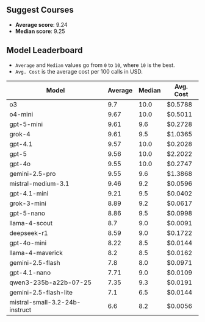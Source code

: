 ## Suggest Courses

- **Average score**: 9.24
- **Median score**: 9.25

## Model Leaderboard

- `Average` and `Median` values go from `0` to `10`, where `10` is the best.
- `Avg. Cost` is the average cost per 100 calls in USD.

| Model                          | Average | Median | Avg. Cost |
| ------------------------------ | ------- | ------ | --------- |
| o3                             | 9.7     | 10.0   | $0.5788   |
| o4-mini                        | 9.67    | 10.0   | $0.5011   |
| gpt-5-mini                     | 9.61    | 9.6    | $0.2728   |
| grok-4                         | 9.61    | 9.5    | $1.0365   |
| gpt-4.1                        | 9.57    | 10.0   | $0.2028   |
| gpt-5                          | 9.56    | 10.0   | $2.2022   |
| gpt-4o                         | 9.55    | 10.0   | $0.2747   |
| gemini-2.5-pro                 | 9.55    | 9.6    | $1.3868   |
| mistral-medium-3.1             | 9.46    | 9.2    | $0.0596   |
| gpt-4.1-mini                   | 9.21    | 9.5    | $0.0402   |
| grok-3-mini                    | 8.89    | 9.2    | $0.0617   |
| gpt-5-nano                     | 8.86    | 9.5    | $0.0998   |
| llama-4-scout                  | 8.7     | 9.0    | $0.0091   |
| deepseek-r1                    | 8.59    | 9.0    | $0.1722   |
| gpt-4o-mini                    | 8.22    | 8.5    | $0.0144   |
| llama-4-maverick               | 8.2     | 8.5    | $0.0162   |
| gemini-2.5-flash               | 7.8     | 8.0    | $0.0971   |
| gpt-4.1-nano                   | 7.71    | 9.0    | $0.0109   |
| qwen3-235b-a22b-07-25          | 7.35    | 9.3    | $0.0191   |
| gemini-2.5-flash-lite          | 7.1     | 6.5    | $0.0144   |
| mistral-small-3.2-24b-instruct | 6.6     | 8.2    | $0.0056   |
